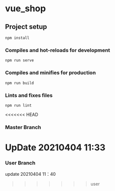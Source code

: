 # vue_shop

## Project setup
```
npm install
```

### Compiles and hot-reloads for development
```
npm run serve
```

### Compiles and minifies for production
```
npm run build
```

### Lints and fixes files
```
npm run lint
```

<<<<<<< HEAD
### Master Branch
UpDate 20210404 11:33
=======
### User Branch
update 20210404 11：40
>>>>>>> user
